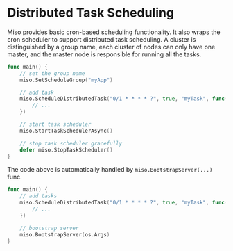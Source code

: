 # Distributed Task Scheduling

Miso provides basic cron-based scheduling functionality. It also wraps the cron scheduler to support distributed task scheduling. A cluster is distinguished by a group name, each cluster of nodes can only have one master, and the master node is responsible for running all the tasks.

```go
func main() {
    // set the group name
    miso.SetScheduleGroup("myApp")

    // add task
    miso.ScheduleDistributedTask("0/1 * * * * ?", true, "myTask", func(rail miso.Rail) error {
        // ...
    })

    // start task scheduler
    miso.StartTaskSchedulerAsync()

    // stop task scheduler gracefully
    defer miso.StopTaskScheduler()
}
```

The code above is automatically handled by `miso.BootstrapServer(...)` func.

```go
func main() {
    // add tasks
    miso.ScheduleDistributedTask("0/1 * * * * ?", true, "myTask", func(rail miso.Rail) error {
        // ...
    })

    // bootstrap server
    miso.BootstrapServer(os.Args)
}
```